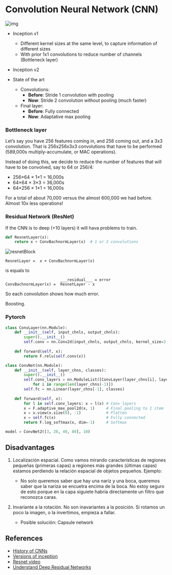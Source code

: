 # Convolution Neural Network (CNN)


![img](https://cdn-images-1.medium.com/max/800/1*aBdPBGAeta-_AM4aEyqeTQ.jpeg)

- Inception v1
  - Different kernel sizes at the same level, to capture information of different sizes
  - With prior 1x1 convolutions to reduce number of channels (Bottleneck layer)
- Inception v2

- State of the art
  - Convolutions:
    - **Before**: Stride 1 convolution with pooling
    - **Now**: Stride 2 convolution without pooling (much faster)
  - Final layer:
    - **Before**: Fully connected
    - **Now**: Adaptative max pooling


### Bottleneck layer
 Let’s say you have 256 features coming in, and 256 coming out, and a 3x3 convolution.
 That is 256x256x3x3 convolutions that have to be performed (589,000s multiply-accumulate, or MAC operations).

Instead of doing this, we decide to reduce the number of features that will have to be convolved, say to 64 or 256/4:
- 256×64 × 1×1 = 16,000s
- 64×64 × 3×3 = 36,000s
- 64×256 × 1×1 = 16,000s

For a total of about 70,000 versus the almost 600,000 we had before. Almost 10x less operations!





### Residual Network (ResNet)

If the CNN is to deep (+10 layers) it will hava problems to train.


```python
def ResnetLayer(x):
    return x + ConvBachnormLayer(x)  # 1 or 2 convolutions
```

![resnetBlock](https://cdn-images-1.medium.com/max/1600/1*pUyst_ciesOz_LUg0HocYg.png)


```
ResnetLayer =  x + ConvBachnormLayer(x)
```

is equals to

```
                        ___residual___ = error
ConvBachnormLayer(x) =  ResnetLayer - x
```

So each convolution shows how much error.

Boosting.



### Pytorch

```python
class ConvLayer(nn.Module):
    def __init__(self, input_chnls, output_chnls):
        super().__init__()
        self.conv = nn.Conv2d(input_chnls, output_chnls, kernel_size=3, stride=2, padding=1)
        
    def forward(self, x):
    	return F.relu(self.conv(x))

class ConvNet(nn.Module):
    def __init__(self, layer_chns, classes):
        super().__init__()
        self.conv_layers = nn.ModuleList([ConvLayer(layer_chns[i], layer_chns[i+1])
            for i in range(len(layer_chns)-1)])
        self.fc = nn.Linear(layer_chns[-1], classes)
        
    def forward(self, x):
        for l in self.conv_layers: x = l(x) # Conv layers
        x = F.adaptive_max_pool2d(x, 1)     # Final pooling to 1 item
        x = x.view(x.size(0), -1)           # Flatten
        x = self.fc(x)                      # Fully connected
        return F.log_softmax(x, dim=-1)     # Softmax

model = ConvNet2([3, 20, 40, 80], 10)
```
## Disadvantages

1. Localización espacial. Como vamos mirando características de regiones pequeñas (primeras capas) a regiones más grandes (últimas capas) estamos perdiendo la relación espacial de objetos pequeños. Ejemplo:

	- No solo queremos saber que hay una nariz y una boca, queremos saber que la nariza se encuetra encima de la boca. No estoy seguro de esto porque en la capa siguiete habría directamente un filtro que reconozca caras.

2. Invariante a la rotación. No son inavariantes a la posición. Si rotamos un poco la imagen, o la invertimos, empieza a fallar.

	- Posible solución: Capsule network

## References

- [History of CNNs](https://towardsdatascience.com/neural-network-architectures-156e5bad51ba)
- [Versions of inception](https://towardsdatascience.com/a-simple-guide-to-the-versions-of-the-inception-network-7fc52b863202)
- [Resnet video](https://youtu.be/H3g26EVADgY)
- [Understand Deep Residual Networks](https://blog.waya.ai/deep-residual-learning-9610bb62c355)
